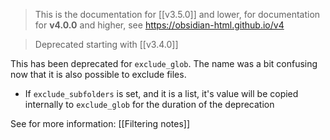 > This is the documentation for [[v3.5.0]] and lower, for documentation for **v4.0.0** and higher, see https://obsidian-html.github.io/v4

> Deprecated starting with [[v3.4.0]]

This has been deprecated for `exclude_glob`.
The name was a bit confusing now that it is also possible to exclude files.

- If `exclude_subfolders` is set, and it is a list, it's value will be copied internally to `exclude_glob` for the duration of the deprecation

See for more information: [[Filtering notes]]

